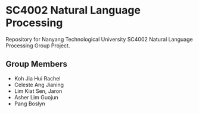 # SC4002 Natural Language Processing

Repository for Nanyang Technological University SC4002 Natural Language Processing Group Project.


## Group Members
- Koh Jia Hui Rachel
- Celeste Ang Jianing
- Lim Kiat Sen, Jaron
- Asher Lim Guojun
- Pang Boslyn



